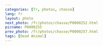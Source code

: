 ```yaml
---
categories: [fr, photos, chasse]
lang: fr
layout: photo
next_photo: /fr/photos/chasse/P0000252.html
picname: P0000255
prev_photo: /fr/photos/chasse/P0000257.html
tags: [Dead Animal]
---
```

